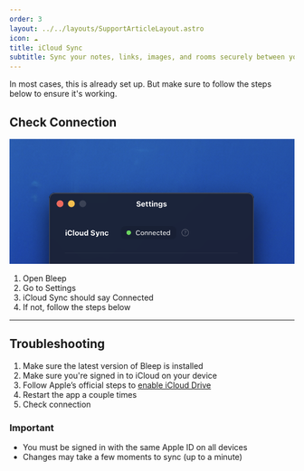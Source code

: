 ```yaml
---
order: 3
layout: ../../layouts/SupportArticleLayout.astro
icon: ☁️
title: iCloud Sync
subtitle: Sync your notes, links, images, and rooms securely between your Mac and iPhone using iCloud.
---
```


In most cases, this is already set up. But make sure to follow the steps below to ensure it's working.

## Check Connection

![iCloud Sync connected](./icloud/mac_settings.png)

1. Open Bleep
2. Go to Settings
3. iCloud Sync should say Connected
4. If not, follow the steps below

---

## Troubleshooting

1. Make sure the latest version of Bleep is installed
2. Make sure you're signed in to iCloud on your device
3. Follow Apple’s official steps to [enable iCloud Drive](https://support.apple.com/guide/icloud/set-up-icloud-drive-mm203b05aec8/icloud)
4. Restart the app a couple times
5. Check connection

### Important

- You must be signed in with the same Apple ID on all devices
- Changes may take a few moments to sync (up to a minute)
